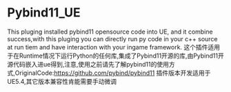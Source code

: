# Pybind11_UE
This pluging installed pybind11 opensource code into UE, and it combine success,with this pluging you can directly run py code in your c++ source at run tiem and have interaction with your ingame framework.
这个插件适用于在Runtime情况下运行Python的任何库,集成了Pybind11开源的库,由Pybind11开源代码嵌入进ue得到,注意,使用之前请先了解pybind11的使用方式,OriginalCode:https://github.com/pybind/pybind11
插件版本开发适用于UE5.4,其它版本兼容性肯能需要手动微调
